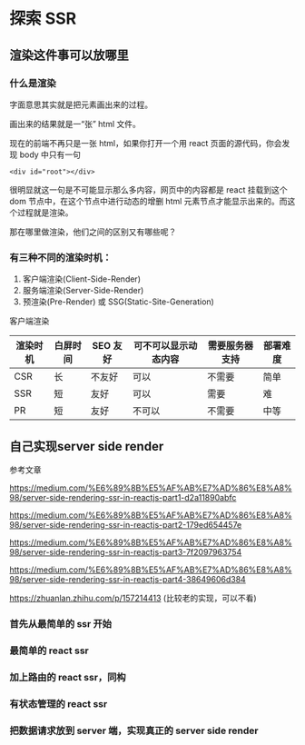 # 探索 SSR
## 渲染这件事可以放哪里

### 什么是渲染
字面意思其实就是把元素画出来的过程。

画出来的结果就是一“张” html 文件。

现在的前端不再只是一张 html，如果你打开一个用 react 页面的源代码，你会发现 body 中只有一句

`<div id="root"></div>`

很明显就这一句是不可能显示那么多内容，网页中的内容都是 react 挂载到这个 dom 节点中，在这个节点中进行动态的增删 html 元素节点才能显示出来的。而这个过程就是渲染。

那在哪里做渲染，他们之间的区别又有哪些呢？

### 有三种不同的渲染时机：

1. 客户端渲染(Client-Side-Render)
2. 服务端渲染(Server-Side-Render)
3. 预渲染(Pre-Render) 或 SSG(Static-Site-Generation) 

客户端渲染

| 渲染时机 | 白屏时间 | SEO 友好 | 可不可以显示动态内容 | 需要服务器支持 | 部署难度 |
| ------- | -------- | --------| ------------------ | ------------- | -------- |
| CSR     |    长    |  不友好  |        可以        |     不需要     |   简单   |
| SSR     |    短    |  友好    |        可以        |      需要     |    难    |
| PR      |    短    |  友好    |       不可以       |     不需要     |   中等   |

## 自己实现server side render
参考文章

https://medium.com/%E6%89%8B%E5%AF%AB%E7%AD%86%E8%A8%98/server-side-rendering-ssr-in-reactjs-part1-d2a11890abfc

https://medium.com/%E6%89%8B%E5%AF%AB%E7%AD%86%E8%A8%98/server-side-rendering-ssr-in-reactjs-part2-179ed654457e

https://medium.com/%E6%89%8B%E5%AF%AB%E7%AD%86%E8%A8%98/server-side-rendering-ssr-in-reactjs-part3-7f2097963754

https://medium.com/%E6%89%8B%E5%AF%AB%E7%AD%86%E8%A8%98/server-side-rendering-ssr-in-reactjs-part4-38649606d384

https://zhuanlan.zhihu.com/p/157214413 (比较老的实现，可以不看)

### 首先从最简单的 ssr 开始

### 最简单的 react ssr

### 加上路由的 react ssr，同构

### 有状态管理的 react ssr

### 把数据请求放到 server 端，实现真正的 server side render

